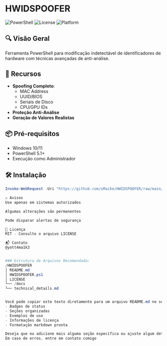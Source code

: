 # HWIDSPOOFER 

![PowerShell](https://img.shields.io/badge/PowerShell-v5.1+-blue.svg)
![License](https://img.shields.io/badge/License-MIT-green.svg)
![Platform](https://img.shields.io/badge/Platform-Windows-lightgrey.svg)

## 🔍 Visão Geral
Ferramenta PowerShell para modificação indetectável de identificadores de hardware com técnicas avançadas de anti-análise.

## 🚀 Recursos
- **Spoofing Completo**:
  - MAC Address
  - UUID/BIOS
  - Seriais de Disco
  - CPU/GPU IDs
- **Proteção Anti-Análise**
- **Geração de Valores Realistas**

## 📦 Pré-requisitos
- Windows 10/11
- PowerShell 5.1+
- Execução como Administrador

## 🛠️ Instalação
```powershell
Invoke-WebRequest -Uri "https://github.com/oMaike/HWIDSPOOFER/raw/main/HWIDSPOOFER.ps1" -OutFile "HWIDSPOOFER.ps1"

⚠️ Avisos
Use apenas em sistemas autorizados

Algumas alterações são permanentes

Pode disparar alertas de segurança

📜 Licença
MIT - Consulte o arquivo LICENSE

📬 Contato
@yott4ma1k3


### Estrutura de Arquivos Recomendada:
/HWIDSPOOFER
│ README.md
│ HWIDSPOOFER.ps1
│ LICENSE
└── /docs
└── technical_details.md


Você pode copiar este texto diretamente para um arquivo README.md no seu repositório. A estrutura inclui:
- Badges de status
- Seções organizadas
- Exemplos de uso
- Informações de licença
- Formatação markdown pronta

Deseja que eu adicione mais alguma seção específica ou ajuste algum detalhe?
Em caso de erros, entre em contato comigo 
